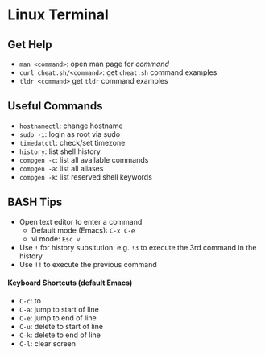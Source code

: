# Linux Terminal

## Get Help
* `man <command>`: open man page for _command_
* `curl cheat.sh/<command>`: get `cheat.sh` command examples
* `tldr <command>` get `tldr` command examples

## Useful Commands
* `hostnamectl`: change hostname
* `sudo -i`: login as root via sudo
* `timedatctl`: check/set timezone
* `history`: list shell history
* `compgen -c`: list all available commands
* `compgen -a`: list all aliases
* `compgen -k`: list reserved shell keywords

## BASH Tips
* Open text editor to enter a command
    * Default mode (Emacs): `C-x C-e`
    * vi mode: `Esc v`
* Use `!` for history subsitution: e.g. `!3` to execute the 3rd command in the history
* Use `!!` to execute the previous command

#### Keyboard Shortcuts (default Emacs)
* `C-c`: to 
* `C-a`: jump to start of line
* `C-e`: jump to end of line
* `C-u`: delete to start of line
* `C-k`: delete to end of line
* `C-l`: clear screen


